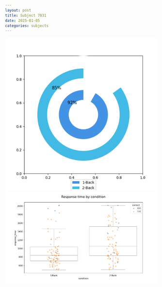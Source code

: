 ```yaml
---
layout: post
title: Subject 7031
date: 2025-01-05
categories: subjects
---
```


![](data/7031/run-18/7031_accuracy_by_condition.png)
![](data/7031/run-18/7031_response_time_by_condition.png)
